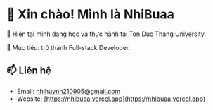 # 👋 Xin chào! Mình là NhiBuaa

🌱 Hiện tại mình đang học và thực hành tại Ton Duc Thang University.

💼 Mục tiêu: trở thành Full-stack Developer.

## 📫 Liên hệ
- Email: nhihuynh210905@gmail.com 
- Website: [https://nhibuaa.vercel.app](https://nhibuaa.vercel.app)
